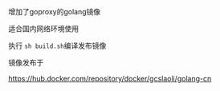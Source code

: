 增加了goproxy的golang镜像

适合国内网络环境使用

执行 `sh build.sh`编译发布镜像

镜像发布于

https://hub.docker.com/repository/docker/gcslaoli/golang-cn